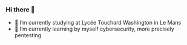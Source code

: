 ### Hi there 👋
- 🔭 I’m currently studying at Lycée Touchard Washington in Le Mans
- 🌱 I’m currently learning by myself cybersecurity, more precisely pentesting



<!--
**matysbrule/matysbrule** is a ✨ _special_ ✨ repository because its `README.md` (this file) appears on your GitHub profile.



-->
